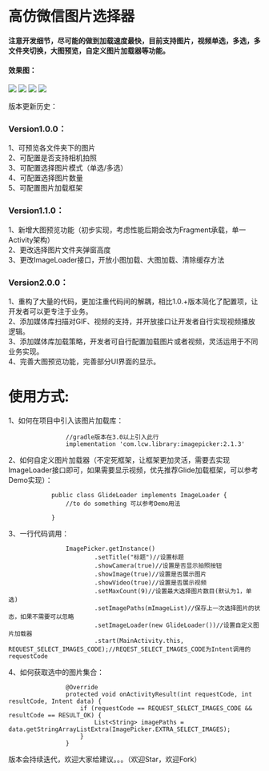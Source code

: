 # 高仿微信图片选择器

#### 注意开发细节，尽可能的做到加载速度最快，目前支持图片，视频单选，多选，多文件夹切换，大图预览，自定义图片加载器等功能。

#### 效果图：
 ![](https://github.com/Lichenwei-Dev/ImagePicker/blob/master/screenshot/Screenshot1.png)
 ![](https://github.com/Lichenwei-Dev/ImagePicker/blob/master/screenshot/Screenshot2.png)
 ![](https://github.com/Lichenwei-Dev/ImagePicker/blob/master/screenshot/Screenshot3.png)
 ![](https://github.com/Lichenwei-Dev/ImagePicker/blob/master/screenshot/Screenshot4.png)
 
 
 
版本更新历史：
### Version1.0.0：
1、可预览各文件夹下的图片  
2、可配置是否支持相机拍照  
3、可配置选择图片模式（单选/多选）  
4、可配置选择图片数量  
5、可配置图片加载框架

### Version1.1.0：
1、新增大图预览功能（初步实现，考虑性能后期会改为Fragment承载，单一Activity架构）  
2、更改选择图片文件夹弹窗高度  
3、更改ImageLoader接口，开放小图加载、大图加载、清除缓存方法   

### Version2.0.0：
1、重构了大量的代码，更加注重代码间的解耦，相比1.0.+版本简化了配置项，让开发者可以更专注于业务。  
2、添加媒体库扫描对GIF、视频的支持，并开放接口让开发者自行实现视频播放逻辑。  
3、添加媒体库加载策略，开发者可自行配置加载图片或者视频，灵活运用于不同业务实现。  
4、完善大图预览功能，完善部分UI界面的显示。


# 使用方式:

1、如何在项目中引入该图片加载库：
```
                //gradle版本在3.0以上引入此行
                implementation 'com.lcw.library:imagepicker:2.1.3'
```
2、如何自定义图片加载器（不定死框架，让框架更加灵活，需要去实现ImageLoader接口即可，如果需要显示视频，优先推荐Glide加载框架，可以参考Demo实现）：
```
            public class GlideLoader implements ImageLoader {
                //to do something 可以参考Demo用法
                
            }
```
3、一行代码调用：
```
                ImagePicker.getInstance()
                        .setTitle("标题")//设置标题
                        .showCamera(true)//设置是否显示拍照按钮
                        .showImage(true)//设置是否展示图片
                        .showVideo(true)//设置是否展示视频
                        .setMaxCount(9)//设置最大选择图片数目(默认为1，单选)
                        .setImagePaths(mImageList)//保存上一次选择图片的状态，如果不需要可以忽略
                        .setImageLoader(new GlideLoader())//设置自定义图片加载器
                        .start(MainActivity.this, REQUEST_SELECT_IMAGES_CODE);//REQEST_SELECT_IMAGES_CODE为Intent调用的requestCode
```

4、如何获取选中的图片集合：
```
                @Override
                protected void onActivityResult(int requestCode, int resultCode, Intent data) {
                    if (requestCode == REQUEST_SELECT_IMAGES_CODE && resultCode == RESULT_OK) {
                        List<String> imagePaths = data.getStringArrayListExtra(ImagePicker.EXTRA_SELECT_IMAGES);
                    }
                }
```

版本会持续迭代，欢迎大家给建议。。。（欢迎Star，欢迎Fork）

 


